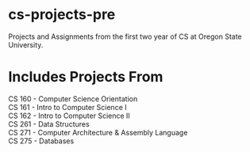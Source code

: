 cs-projects-pre
===============
Projects and Assignments from the first two year of CS at Oregon State University.

Includes Projects From
======================
CS 160 - Computer Science Orientation<br>
CS 161 - Intro to Computer Science I<br>
CS 162 - Intro to Computer Science II<br>
CS 261 - Data Structures <br>
CS 271 - Computer Architecture & Assembly Language<br>
CS 275 - Databases<br>
